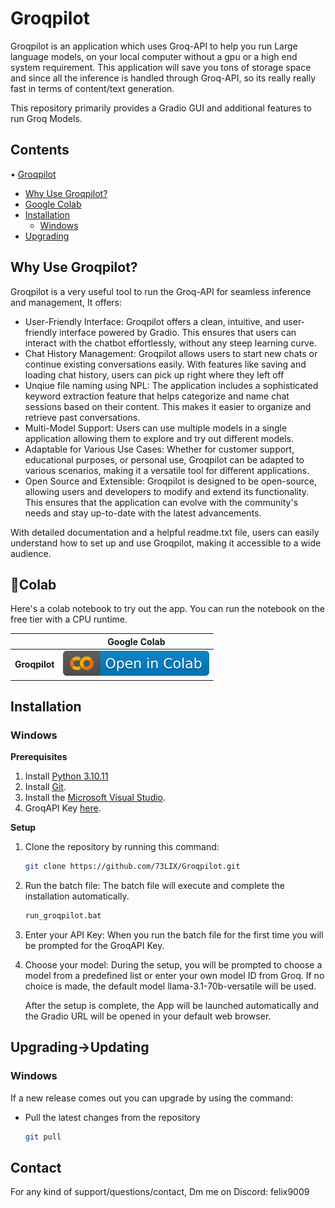 # Groqpilot

Groqpilot is an application which uses Groq-API to help you run Large language models, on your local computer without a gpu or a high end system requirement. This application will save you tons of storage space and since all the inference is handled through Groq-API, so its really really fast in terms of content/text generation.

This repository primarily provides a Gradio GUI and additional features to run Groq Models.

## Contents
• [Groqpilot](https://github.com/73LIX/Groqpilot?tab=readme-ov-file#groqpilot)
* [Why Use Groqpilot?](https://github.com/73LIX/Groqpilot?tab=readme-ov-file#why-use-groqpilot)
* [Google Colab](https://github.com/73LIX/Groqpilot?tab=readme-ov-file#colab)
* [Installation](https://github.com/73LIX/Groqpilot?tab=readme-ov-file#installation)
     * [Windows](https://github.com/73LIX/Groqpilot?tab=readme-ov-file#installation)
* [Upgrading](https://github.com/73LIX/Groqpilot?tab=readme-ov-file#upgrading-updating)

## Why Use Groqpilot?
Groqpilot is a very useful tool to run the Groq-API for seamless inference and management, It offers:
*  User-Friendly Interface: Groqpilot offers a clean, intuitive, and user-friendly interface powered by Gradio. This ensures that users can interact with the chatbot effortlessly, without any steep learning curve.
*  Chat History Management: Groqpilot allows users to start new chats or continue existing conversations easily. With features like saving and loading chat history, users can pick up right where they left off
*  Unqiue file naming using NPL: The application includes a sophisticated keyword extraction feature that helps categorize and name chat sessions based on their content. This makes it easier to organize and 
   retrieve past conversations.
*  Multi-Model Support: Users can use multiple models in a single application allowing them to explore and try out different models.
*  Adaptable for Various Use Cases: Whether for customer support, educational purposes, or personal use, Groqpilot can be adapted to various scenarios, making it a versatile tool for different applications.
*  Open Source and Extensible: Groqpilot is designed to be open-source, allowing users and developers to modify and extend its functionality. This ensures that the application can evolve with the community's 
   needs and stay up-to-date with the latest advancements.   

With detailed documentation and a helpful readme.txt file, users can easily understand how to set up and use Groqpilot, making it accessible to a wide audience.

## 🤝Colab

Here's a colab notebook to try out the app. You can run the notebook on the free tier with a CPU runtime.

| |Google Colab|
|:--|:-:|
| **Groqpilot** |  [![Open in Colab](https://github.com/73LIX/Meta-Llama-3.1-8BxColab/blob/main/asset/colab_logo.svg)](https://colab.research.google.com/drive/1_B3vedI7H994TIm8w0f82Meguj-TtJt0?usp=sharing)

## Installation

### Windows
**Prerequisites**
1. Install [Python 3.10.11](https://www.python.org/ftp/python/3.10.11/python-3.10.11-amd64.exe) <br>
2. Install [Git](https://git-scm.com/download/win). <br>
3. Install the [Microsoft Visual Studio](https://aka.ms/vs/17/release/vc_redist.x64.exe).
4. GroqAPI Key [here](https://console.groq.com/keys).

**Setup**
1. Clone the repository by running this command:

   ```bash
   git clone https://github.com/73LIX/Groqpilot.git

2. Run the batch file: The batch file will execute and complete the installation automatically.

   ```bash
   run_groqpilot.bat

3. Enter your API Key:
   When you run the batch file for the first time you will be prompted for the GroqAPI Key.

4. Choose your model:
   During the setup, you will be prompted to choose a model from a predefined list or enter your own model ID from Groq. If no choice is made,
   the default model llama-3.1-70b-versatile will be used.

      After the setup is complete, the App will be launched automatically and the Gradio URL will be opened in your default web browser.

## Upgrading->Updating

### Windows
If a new release comes out you can upgrade by using the command:
*   Pull the latest changes from the repository
    ```bash
    git pull

## Contact
For any kind of support/questions/contact, Dm me on Discord: felix9009
